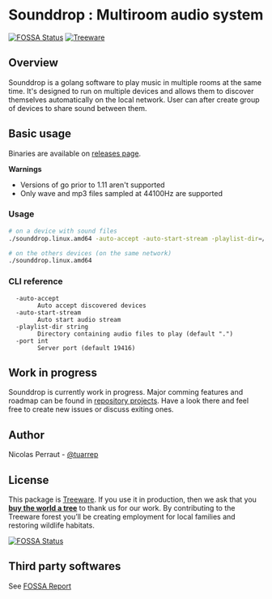 # Sounddrop : Multiroom audio system
[![FOSSA Status](https://app.fossa.io/api/projects/git%2Bgithub.com%2Fmafzst%2Fsounddrop.svg?type=shield)](https://app.fossa.io/projects/git%2Bgithub.com%2Fmafzst%2Fsounddrop?ref=badge_shield)
[![Treeware](https://img.shields.io/treeware/trees/tuarrpe/sounddrop?label=Treeware)](https://plant.treeware.earth/tuarrep/sounddrop)

## Overview

Sounddrop is a golang software to play music in multiple rooms at the same time.
It's designed to run on multiple devices and allows them to discover themselves automatically on the local network.
User can after create group of devices to share sound between them.

## Basic usage
Binaries are available on [releases page](https://github.com/tuarrep/sounddrop/releases/).

__Warnings__
- Versions of go prior to 1.11 aren't supported
- Only wave and mp3 files sampled at 44100Hz are supported

### Usage
```bash
# on a device with sound files
./sounddrop.linux.amd64 -auto-accept -auto-start-stream -playlist-dir=/path/to/sounds/folder

# on the others devices (on the same network)
./sounddrop.linux.amd64
```

### CLI reference
```
  -auto-accept
        Auto accept discovered devices
  -auto-start-stream
        Auto start audio stream
  -playlist-dir string
        Directory containing audio files to play (default ".")
  -port int
        Server port (default 19416)

```

## Work in progress
Sounddrop is currently work in progress. Major comming features and roadmap can be found in [repository projects](https://github.com/tuarrep/sounddrop/projects). Have a look there and feel free to create new issues or discuss exiting ones.

## Author

Nicolas Perraut - [@tuarrep](https://github.com/tuarrep)


## License
This package is [Treeware](https://treeware.earth). If you use it in production, then we ask that you [**buy the world a tree**](https://plant.treeware.earth/tuarrep/sounddrop) to thank us for our work. By contributing to the Treeware forest you’ll be creating employment for local families and restoring wildlife habitats.

[![FOSSA Status](https://app.fossa.io/api/projects/git%2Bgithub.com%2Ftuarrep%2Fsounddrop.svg?type=large)](https://app.fossa.io/projects/git%2Bgithub.com%2Ftuarrep%2Fsounddrop?ref=badge_large)

## Third party softwares
See [FOSSA Report](https://app.fossa.io/attribution/f77bb2ca-2a14-4cc0-98c9-eb438f6814fe)
